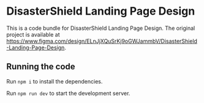 
  # DisasterShield Landing Page Design

  This is a code bundle for DisasterShield Landing Page Design. The original project is available at https://www.figma.com/design/ELnJjXQuSrKj9oGWJammbV/DisasterShield-Landing-Page-Design.

  ## Running the code

  Run `npm i` to install the dependencies.

  Run `npm run dev` to start the development server.
  